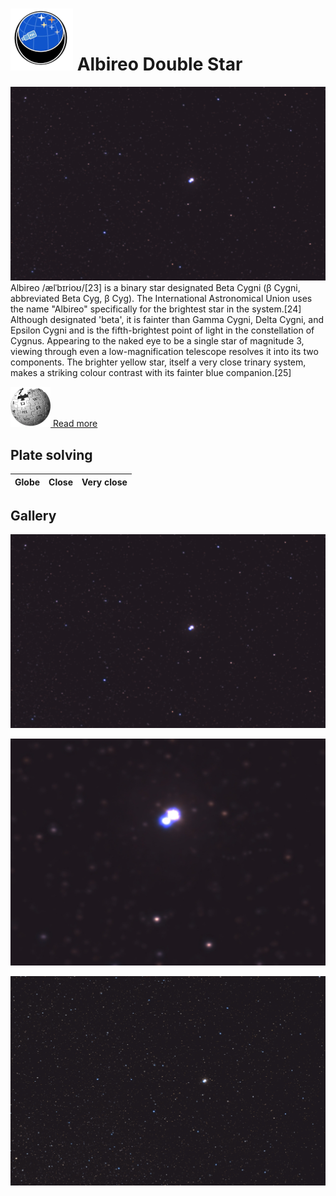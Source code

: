 # ![](..//Imaging//Common/pyl-tiny.png) Albireo Double Star
![IMG](..//Imaging//HD/Albireo_Double_Star+00+co.jpg)
Albireo /ælˈbɪrioʊ/[23] is a binary star designated Beta Cygni (β Cygni, abbreviated Beta Cyg, β Cyg). The International Astronomical Union uses the name "Albireo" specifically for the brightest star in the system.[24] Although designated 'beta', it is fainter than Gamma Cygni, Delta Cygni, and Epsilon Cygni and is the fifth-brightest point of light in the constellation of Cygnus. Appearing to the naked eye to be a single star of magnitude 3, viewing through even a low-magnification telescope resolves it into its two components. The brighter yellow star, itself a very close trinary system, makes a striking colour contrast with its fainter blue companion.[25]

[![](..//Imaging//Common/Wikipedia.png) Read more](https://en.wikipedia.org/wiki/Albireo)
## Plate solving 

| Globe | Close | Very close |
| ----- | ----- | ----- |


## Gallery
![IMG](..//Imaging//HD/Albireo_Double_Star+00+co.jpg) 

![IMG](..//Imaging//HD/Albireo_Double_Star+01+co.jpg) 

![IMG](..//Imaging//HD/Albireo_Double_Star+02+co.jpg) 

